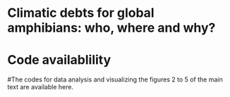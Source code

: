 # Climatic debts for global amphibians: who, where and why?
# Code availablility
#The codes for data analysis and visualizing the figures 2 to 5 of the main text are available here.
